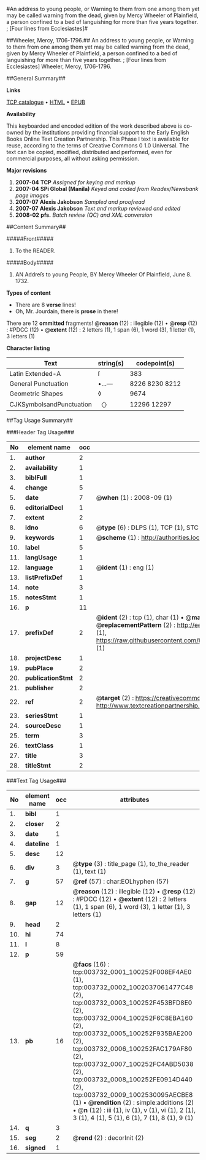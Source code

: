 #An address to young people, or Warning to them from one among them yet may be called warning from the dead, given by Mercy Wheeler of Plainfield, a person confined to a bed of languishing for more than five years together. ; [Four lines from Ecclesiastes]#

##Wheeler, Mercy, 1706-1796.##
An address to young people, or Warning to them from one among them yet may be called warning from the dead, given by Mercy Wheeler of Plainfield, a person confined to a bed of languishing for more than five years together. ; [Four lines from Ecclesiastes]
Wheeler, Mercy, 1706-1796.

##General Summary##

**Links**

[TCP catalogue](http://www.ota.ox.ac.uk/tcp/)  • 
[HTML](http://tei.it.ox.ac.uk/tcp/Texts-HTML/free/N03/N03096.html)  • 
[EPUB](http://tei.it.ox.ac.uk/tcp/Texts-EPUB/free/N03/N03096.epub)

**Availability**

This keyboarded and encoded edition of the
	       work described above is co-owned by the institutions
	       providing financial support to the Early English Books
	       Online Text Creation Partnership. This Phase I text is
	       available for reuse, according to the terms of Creative
	       Commons 0 1.0 Universal. The text can be copied,
	       modified, distributed and performed, even for
	       commercial purposes, all without asking permission.

**Major revisions**

1. __2007-04__ __TCP__ *Assigned for keying and markup*
1. __2007-04__ __SPi Global (Manila)__ *Keyed and coded from Readex/Newsbank page images*
1. __2007-07__ __Alexis Jakobson__ *Sampled and proofread*
1. __2007-07__ __Alexis Jakobson__ *Text and markup reviewed and edited*
1. __2008-02__ __pfs.__ *Batch review (QC) and XML conversion*

##Content Summary##

#####Front#####

1. To the READER.

#####Body#####

1. AN Addreſs to young People, BY Mercy Wheeler Of Plainfield, June 8. 1732.

**Types of content**

  * There are 8 **verse** lines!
  * Oh, Mr. Jourdain, there is **prose** in there!

There are 12 **ommitted** fragments! 
 @__reason__ (12) : illegible (12)  •  @__resp__ (12) : #PDCC (12)  •  @__extent__ (12) : 2 letters (1), 1 span (6), 1 word (3), 1 letter (1), 3 letters (1)

**Character listing**


|Text|string(s)|codepoint(s)|
|---|---|---|
|Latin Extended-A|ſ|383|
|General Punctuation|•…—|8226 8230 8212|
|Geometric Shapes|◊|9674|
|CJKSymbolsandPunctuation|〈〉|12296 12297|

##Tag Usage Summary##

###Header Tag Usage###

|No|element name|occ|attributes|
|---|---|---|---|
|1.|__author__|2||
|2.|__availability__|1||
|3.|__biblFull__|1||
|4.|__change__|5||
|5.|__date__|7| @__when__ (1) : 2008-09 (1)|
|6.|__editorialDecl__|1||
|7.|__extent__|2||
|8.|__idno__|6| @__type__ (6) : DLPS (1), TCP (1), STC (1), NOTIS (1), IMAGE-SET (1), EVANS-CITATION (1)|
|9.|__keywords__|1| @__scheme__ (1) : http://authorities.loc.gov/ (1)|
|10.|__label__|5||
|11.|__langUsage__|1||
|12.|__language__|1| @__ident__ (1) : eng (1)|
|13.|__listPrefixDef__|1||
|14.|__note__|3||
|15.|__notesStmt__|1||
|16.|__p__|11||
|17.|__prefixDef__|2| @__ident__ (2) : tcp (1), char (1)  •  @__matchPattern__ (2) : ([0-9\-]+):([0-9IVX]+) (1), (.+) (1)  •  @__replacementPattern__ (2) : http://eebo.chadwyck.com/downloadtiff?vid=$1&page=$2 (1), https://raw.githubusercontent.com/textcreationpartnership/Texts/master/tcpchars.xml#$1 (1)|
|18.|__projectDesc__|1||
|19.|__pubPlace__|2||
|20.|__publicationStmt__|2||
|21.|__publisher__|2||
|22.|__ref__|2| @__target__ (2) : https://creativecommons.org/publicdomain/zero/1.0/ (1), http://www.textcreationpartnership.org/docs/. (1)|
|23.|__seriesStmt__|1||
|24.|__sourceDesc__|1||
|25.|__term__|3||
|26.|__textClass__|1||
|27.|__title__|3||
|28.|__titleStmt__|2||


###Text Tag Usage###

|No|element name|occ|attributes|
|---|---|---|---|
|1.|__bibl__|1||
|2.|__closer__|2||
|3.|__date__|1||
|4.|__dateline__|1||
|5.|__desc__|12||
|6.|__div__|3| @__type__ (3) : title_page (1), to_the_reader (1), text (1)|
|7.|__g__|57| @__ref__ (57) : char:EOLhyphen (57)|
|8.|__gap__|12| @__reason__ (12) : illegible (12)  •  @__resp__ (12) : #PDCC (12)  •  @__extent__ (12) : 2 letters (1), 1 span (6), 1 word (3), 1 letter (1), 3 letters (1)|
|9.|__head__|2||
|10.|__hi__|74||
|11.|__l__|8||
|12.|__p__|59||
|13.|__pb__|16| @__facs__ (16) : tcp:003732_0001_100252F008EF4AE0 (1), tcp:003732_0002_1002037061477C48 (2), tcp:003732_0003_100252F453BFD8E0 (2), tcp:003732_0004_100252F6C8EBA160 (2), tcp:003732_0005_100252F935BAE200 (2), tcp:003732_0006_100252FAC179AF80 (2), tcp:003732_0007_100252FC4ABD5038 (2), tcp:003732_0008_100252FE0914D440 (2), tcp:003732_0009_1002530095AECBE8 (1)  •  @__rendition__ (2) : simple:additions (2)  •  @__n__ (12) : iii (1), iv (1), v (1), vi (1), 2 (1), 3 (1), 4 (1), 5 (1), 6 (1), 7 (1), 8 (1), 9 (1)|
|14.|__q__|3||
|15.|__seg__|2| @__rend__ (2) : decorInit (2)|
|16.|__signed__|1||

